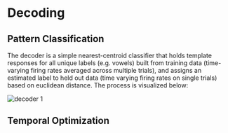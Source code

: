 # Decoding

## Pattern Classification

The decoder is a simple nearest-centroid classifier that holds template responses for all unique labels (e.g. vowels) built from training data (time-varying firing rates averaged across multiple trials), and assigns an estimated label to held out data (time varying firing rates on single trials) based on euclidean distance. The process is visualized below:

![decoder 1]()


## Temporal Optimization
